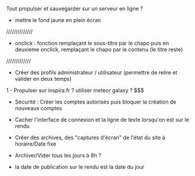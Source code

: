 Tout propulser et sauvegarder sur un serveur en ligne ?

- mettre le fond jaune en plein écran

//////////////

+ onclick : fonction remplaçant le sous-titre par le chapo puis en deuxieme onclick, remplaçant le chapo par le contenu (le titre reste)

/////////////

- Créer des profils administrateur / utilisateur (permettre de relire et valider en deux temps)

1 - Propulser sur inspira.fr ? utiliser meteor galaxy ? $$$

- Sécurité : Créer les comptes autorisés puis bloquer la création de nouveaux comptes

- Cacher l'interface de connexion et la ligne de texte lorsqu'on est sur le rendu

- Créer des archives, des "captures d'écran" de l'état du site à horaire/Date fixe
- Archiver/Vider tous les jours à 8h ?

- la date de publication sur le rendu est la date du jour
